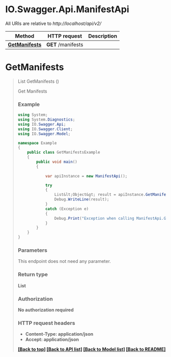 # IO.Swagger.Api.ManifestApi

All URIs are relative to *http://localhost/api/v2/*

Method | HTTP request | Description
------------- | ------------- | -------------
[**GetManifests**](ManifestApi.md#getmanifests) | **GET** /manifests | 


<a name="getmanifests"></a>
# **GetManifests**
> List<Object> GetManifests ()



Get Manifests

### Example
```csharp
using System;
using System.Diagnostics;
using IO.Swagger.Api;
using IO.Swagger.Client;
using IO.Swagger.Model;

namespace Example
{
    public class GetManifestsExample
    {
        public void main()
        {
            
            var apiInstance = new ManifestApi();

            try
            {
                List&lt;Object&gt; result = apiInstance.GetManifests();
                Debug.WriteLine(result);
            }
            catch (Exception e)
            {
                Debug.Print("Exception when calling ManifestApi.GetManifests: " + e.Message );
            }
        }
    }
}
```

### Parameters
This endpoint does not need any parameter.

### Return type

**List<Object>**

### Authorization

No authorization required

### HTTP request headers

 - **Content-Type**: application/json
 - **Accept**: application/json

[[Back to top]](#) [[Back to API list]](../README.md#documentation-for-api-endpoints) [[Back to Model list]](../README.md#documentation-for-models) [[Back to README]](../README.md)

